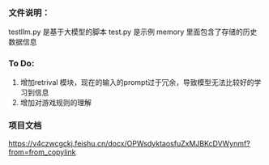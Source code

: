 ### 文件说明：
testllm.py 是基于大模型的脚本
test.py 是示例
memory 里面包含了存储的历史数据信息



### To Do:

1. 增加retrival 模块，现在的输入的prompt过于冗余，导致模型无法比较好的学习到信息
2. 增加对游戏规则的理解

### 项目文档

https://v4czwcgckj.feishu.cn/docx/OPWsdyktaosfuZxMJBKcDVWynmf?from=from_copylink